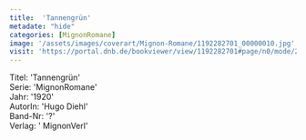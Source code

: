 ```yaml
---
title:  'Tannengrün'
metadate: "hide"
categories: [MignonRomane]
image: '/assets/images/coverart/Mignon-Romane/1192282701_00000010.jpg'
visit: 'https://portal.dnb.de/bookviewer/view/1192282701#page/n0/mode/2up'
---
```

Titel: 'Tannengrün' <br>
Serie: 'MignonRomane' <br>
Jahr: '1920' <br>
AutorIn: 'Hugo Diehl' <br>
Band-Nr: '?' <br>
Verlag: ' MignonVerl'